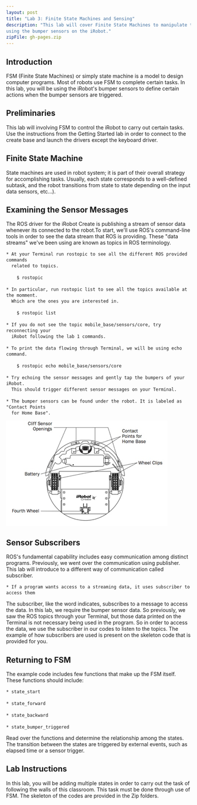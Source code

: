 ```yaml
---
layout: post
title: "Lab 3: Finite State Machines and Sensing"
description: "This lab will cover Finite State Machines to manipulate the robot 
using the bumper sensors on the iRobot."
zipFile: gh-pages.zip
---
```


Introduction
--------------

FSM (Finite State Machines) or simply state machine is a model to design computer 
programs. Most of robots use FSM to complete certain tasks. In this lab, you will
be using the iRobot's bumper sensors to define certain actions when the bumper 
sensors are triggered.


Preliminaries
--------------

This lab will involving FSM to control the iRobot to carry
out certain tasks. Use the instructions from the Getting Started lab in order to 
connect to the create base and launch the drivers except the keyboard driver. 

Finite State Machine
--------------

State machines are used in robot system; it is part of their overall strategy for 
accomplishing tasks. Usually, each state corresponds to a well-defined subtask, 
and the robot transitions from state to state depending on the input data 
sensors, etc…).

Examining the Sensor Messages
--------------

The ROS driver for the iRobot Create is publishing a stream of sensor data whenever 
its connected to the robot.To start, we'll use ROS's command-line tools in order 
to see the data stream that ROS is providing. These "data streams" we've been 
using are known as topics in ROS terminology.

	
	* At your Terminal run rostopic to see all the different ROS provided commands
	  related to topics.

		$ rostopic

	* In particular, run rostopic list to see all the topics available at the momment.
	  Which are the ones you are interested in.

		$ rostopic list

	* If you do not see the topic mobile_base/sensors/core, try reconnecting your
	  iRobot following the lab 1 commands.

	* To print the data flowing through Terminal, we will be using echo command.

		$ rostopic echo mobile_base/sensors/core

	* Try echoing the sensor messages and gently tap the bumpers of your iRobot.
	  This should trigger different sensor messages on your Terminal.

	* The bumper sensors can be found under the robot. It is labeled as "Contact Points 
	  for Home Base".

![Irobot Bottom View][irobot-bottom-view]

Sensor Subscribers
--------------

ROS's fundamental capability includes easy communication among distinct programs. 
Previously, we went over the communication using publisher. This lab will introduce 
to a different way of communication called subscriber.

	* If a program wants access to a streaming data, it uses subscriber to access them

The subscriber, like the word indicates, subscribes to a message to access the data. 
In this lab, we require the bumper sensor data. So previously, we saw the ROS topics 
through your Terminal, but those data printed on the Terminal is not necessary being 
used in the program. So in order to access the data, we use the subscriber in our codes 
to listen to the topics. The example of how subscribers are used is present on the 
skeleton code that is provided for you.

Returning to FSM
--------------

The example code includes few functions that make up the FSM itself. These functions
should include:

	* state_start

	* state_forward

	* state_backward

	* state_bumper_triggered

Read over the functions and determine the relationship among the states. The transition
between the states are triggered by external events, such as elapsed time or a sensor
trigger.

Lab Instructions
--------------

In this lab, you will be adding multiple states in order to carry out the task of
following the walls of this classroom. This task must be done through use of FSM.
The skeleton of the codes are provided in the Zip folders.

[irobot-bottom-view]: ../images/post/irobot-bottom-view.png